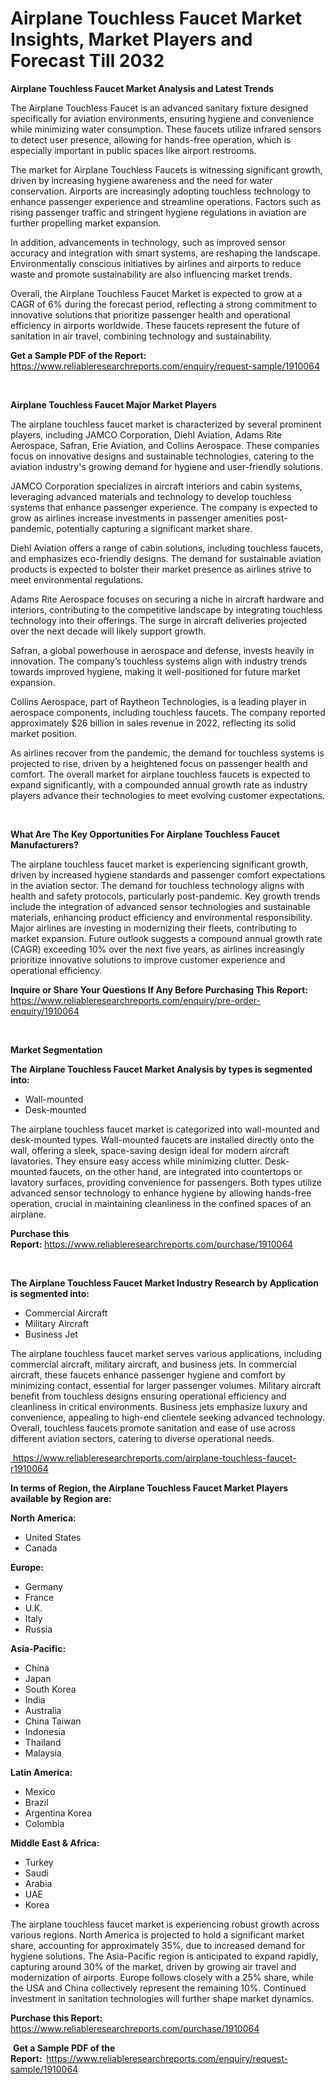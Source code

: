 <p><h1>Airplane Touchless Faucet Market Insights, Market Players and Forecast Till 2032</h1></p><p><strong>Airplane Touchless Faucet Market Analysis and Latest Trends</strong></p>
<p><p>The Airplane Touchless Faucet is an advanced sanitary fixture designed specifically for aviation environments, ensuring hygiene and convenience while minimizing water consumption. These faucets utilize infrared sensors to detect user presence, allowing for hands-free operation, which is especially important in public spaces like airport restrooms.</p><p>The market for Airplane Touchless Faucets is witnessing significant growth, driven by increasing hygiene awareness and the need for water conservation. Airports are increasingly adopting touchless technology to enhance passenger experience and streamline operations. Factors such as rising passenger traffic and stringent hygiene regulations in aviation are further propelling market expansion. </p><p>In addition, advancements in technology, such as improved sensor accuracy and integration with smart systems, are reshaping the landscape. Environmentally conscious initiatives by airlines and airports to reduce waste and promote sustainability are also influencing market trends. </p><p>Overall, the Airplane Touchless Faucet Market is expected to grow at a CAGR of 6% during the forecast period, reflecting a strong commitment to innovative solutions that prioritize passenger health and operational efficiency in airports worldwide. These faucets represent the future of sanitation in air travel, combining technology and sustainability.</p></p>
<p><strong>Get a Sample PDF of the Report:&nbsp;</strong> <a href="https://www.reliableresearchreports.com/enquiry/request-sample/1910064?utm_campaign=16&utm_medium=2&utm_source=Github&utm_content=ia&utm_term=12042025&utm_id=airplane-touchless-faucet">https://www.reliableresearchreports.com/enquiry/request-sample/1910064</a></p>
<p>&nbsp;</p>
<p><strong>Airplane Touchless Faucet Major Market Players</strong></p>
<p><p>The airplane touchless faucet market is characterized by several prominent players, including JAMCO Corporation, Diehl Aviation, Adams Rite Aerospace, Safran, Erie Aviation, and Collins Aerospace. These companies focus on innovative designs and sustainable technologies, catering to the aviation industry's growing demand for hygiene and user-friendly solutions.</p><p>JAMCO Corporation specializes in aircraft interiors and cabin systems, leveraging advanced materials and technology to develop touchless systems that enhance passenger experience. The company is expected to grow as airlines increase investments in passenger amenities post-pandemic, potentially capturing a significant market share.</p><p>Diehl Aviation offers a range of cabin solutions, including touchless faucets, and emphasizes eco-friendly designs. The demand for sustainable aviation products is expected to bolster their market presence as airlines strive to meet environmental regulations.</p><p>Adams Rite Aerospace focuses on securing a niche in aircraft hardware and interiors, contributing to the competitive landscape by integrating touchless technology into their offerings. The surge in aircraft deliveries projected over the next decade will likely support growth.</p><p>Safran, a global powerhouse in aerospace and defense, invests heavily in innovation. The company’s touchless systems align with industry trends towards improved hygiene, making it well-positioned for future market expansion.</p><p>Collins Aerospace, part of Raytheon Technologies, is a leading player in aerospace components, including touchless faucets. The company reported approximately $26 billion in sales revenue in 2022, reflecting its solid market position.</p><p>As airlines recover from the pandemic, the demand for touchless systems is projected to rise, driven by a heightened focus on passenger health and comfort. The overall market for airplane touchless faucets is expected to expand significantly, with a compounded annual growth rate as industry players advance their technologies to meet evolving customer expectations.</p></p>
<p>&nbsp;</p>
<p><strong>What Are The Key Opportunities For Airplane Touchless Faucet Manufacturers?</strong></p>
<p><p>The airplane touchless faucet market is experiencing significant growth, driven by increased hygiene standards and passenger comfort expectations in the aviation sector. The demand for touchless technology aligns with health and safety protocols, particularly post-pandemic. Key growth trends include the integration of advanced sensor technologies and sustainable materials, enhancing product efficiency and environmental responsibility. Major airlines are investing in modernizing their fleets, contributing to market expansion. Future outlook suggests a compound annual growth rate (CAGR) exceeding 10% over the next five years, as airlines increasingly prioritize innovative solutions to improve customer experience and operational efficiency.</p></p>
<p><strong>Inquire or Share Your Questions If Any Before Purchasing This Report:</strong> <a href="https://www.reliableresearchreports.com/enquiry/pre-order-enquiry/1910064?utm_campaign=16&utm_medium=2&utm_source=Github&utm_content=ia&utm_term=12042025&utm_id=airplane-touchless-faucet">https://www.reliableresearchreports.com/enquiry/pre-order-enquiry/1910064</a></p>
<p>&nbsp;</p>
<p><strong>Market Segmentation</strong></p>
<p><strong>The Airplane Touchless Faucet Market Analysis by types is segmented into:</strong></p>
<p><ul><li>Wall-mounted</li><li>Desk-mounted</li></ul></p>
<p><p>The airplane touchless faucet market is categorized into wall-mounted and desk-mounted types. Wall-mounted faucets are installed directly onto the wall, offering a sleek, space-saving design ideal for modern aircraft lavatories. They ensure easy access while minimizing clutter. Desk-mounted faucets, on the other hand, are integrated into countertops or lavatory surfaces, providing convenience for passengers. Both types utilize advanced sensor technology to enhance hygiene by allowing hands-free operation, crucial in maintaining cleanliness in the confined spaces of an airplane.</p></p>
<p><strong>Purchase this Report:&nbsp;</strong><a href="https://www.reliableresearchreports.com/purchase/1910064?utm_campaign=16&utm_medium=2&utm_source=Github&utm_content=ia&utm_term=12042025&utm_id=airplane-touchless-faucet">https://www.reliableresearchreports.com/purchase/1910064</a></p>
<p>&nbsp;</p>
<p><strong>The Airplane Touchless Faucet Market Industry Research by Application is segmented into:</strong></p>
<p><ul><li>Commercial Aircraft</li><li>Military Aircraft</li><li>Business Jet</li></ul></p>
<p><p>The airplane touchless faucet market serves various applications, including commercial aircraft, military aircraft, and business jets. In commercial aircraft, these faucets enhance passenger hygiene and comfort by minimizing contact, essential for larger passenger volumes. Military aircraft benefit from touchless designs ensuring operational efficiency and cleanliness in critical environments. Business jets emphasize luxury and convenience, appealing to high-end clientele seeking advanced technology. Overall, touchless faucets promote sanitation and ease of use across different aviation sectors, catering to diverse operational needs.</p></p>
<p><a href="https://www.reliableresearchreports.com/airplane-touchless-faucet-r1910064?utm_campaign=16&utm_medium=2&utm_source=Github&utm_content=ia&utm_term=12042025&utm_id=airplane-touchless-faucet">&nbsp;https://www.reliableresearchreports.com/airplane-touchless-faucet-r1910064</a></p>
<p><strong>In terms of Region, the Airplane Touchless Faucet Market Players available by Region are:</strong></p>
<p>
    <p> <strong> North America: </strong>
        <ul>
            <li>United States</li>
            <li>Canada</li>
        </ul>
        </p> 
    <p> <strong> Europe: </strong>
        <ul>
            <li>Germany</li>
            <li>France</li>
            <li>U.K.</li>
            <li>Italy</li>
            <li>Russia</li>
        </ul>
        </p> 
    <p> <strong> Asia-Pacific: </strong>
        <ul>
            <li>China</li>
            <li>Japan</li>
            <li>South Korea</li>
            <li>India</li>
            <li>Australia</li>
            <li>China Taiwan</li>
            <li>Indonesia</li>
            <li>Thailand</li>
            <li>Malaysia</li>
        </ul>
        </p> 
    <p> <strong> Latin America: </strong>
        <ul>
            <li>Mexico</li>
            <li>Brazil</li>
            <li>Argentina Korea</li>
            <li>Colombia</li>
        </ul>
        </p> 
    <p> <strong> Middle East & Africa: </strong>
        <ul>
            <li>Turkey</li>
            <li>Saudi</li>
            <li>Arabia</li>
            <li>UAE</li>
            <li>Korea</li>
        </ul>
    </p>
    </p>
<p><p>The airplane touchless faucet market is experiencing robust growth across various regions. North America is projected to hold a significant market share, accounting for approximately 35%, due to increased demand for hygiene solutions. The Asia-Pacific region is anticipated to expand rapidly, capturing around 30% of the market, driven by growing air travel and modernization of airports. Europe follows closely with a 25% share, while the USA and China collectively represent the remaining 10%. Continued investment in sanitation technologies will further shape market dynamics.</p></p>
<p><strong>Purchase this Report: </strong><a href="https://www.reliableresearchreports.com/purchase/1910064?utm_campaign=16&utm_medium=2&utm_source=Github&utm_content=ia&utm_term=12042025&utm_id=airplane-touchless-faucet">https://www.reliableresearchreports.com/purchase/1910064</a></p>
<p>&nbsp;<strong>Get a Sample PDF of the Report:&nbsp;&nbsp;</strong><a href="https://www.reliableresearchreports.com/enquiry/request-sample/1910064?utm_campaign=16&utm_medium=2&utm_source=Github&utm_content=ia&utm_term=12042025&utm_id=airplane-touchless-faucet">https://www.reliableresearchreports.com/enquiry/request-sample/1910064</a></p>
<p><strong></strong></p>
<p><p></p><p></p><p></p></p>